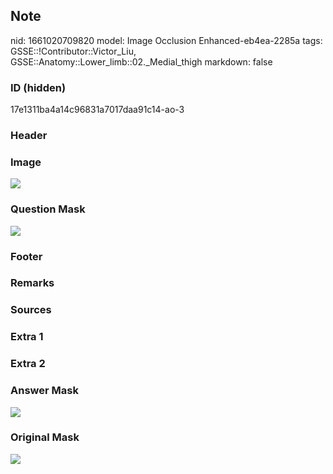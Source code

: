 ## Note
nid: 1661020709820
model: Image Occlusion Enhanced-eb4ea-2285a
tags: GSSE::!Contributor::Victor_Liu, GSSE::Anatomy::Lower_limb::02._Medial_thigh
markdown: false

### ID (hidden)
17e1311ba4a14c96831a7017daa91c14-ao-3

### Header


### Image
<img src="tmp7w410j24.png">

### Question Mask
<img src="17e1311ba4a14c96831a7017daa91c14-ao-3-Q.svg">

### Footer


### Remarks


### Sources


### Extra 1


### Extra 2


### Answer Mask
<img src="17e1311ba4a14c96831a7017daa91c14-ao-3-A.svg">

### Original Mask
<img src="17e1311ba4a14c96831a7017daa91c14-ao-O.svg">
